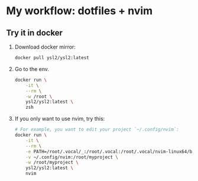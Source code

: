 # My workflow: dotfiles + nvim

## Try it in docker

1. Download docker mirror:

    ```bash
    docker pull ysl2/ysl2:latest
    ```

2. Go to the env.

    ```bash
    docker run \
        -it \
        --rm \
        -w /root \
        ysl2/ysl2:latest \
        zsh
    ```

3. If you only want to use nvim, try this:

    ```bash
    # For example, you want to edit your project `~/.config/nvim`:
    docker run \
        -it \
        --rm \
        -e PATH=/root/.vocal/_:/root/.vocal:/root/.vocal/nvim-linux64/bin:/root/.vocal/node-v22.11.0-linux-x64/bin:/root/.vocal/go/bin:/root/.cargo/bin:/root/.local/bin:/root/bin:/usr/sbin:/sbin:/home/linuxbrew/.linuxbrew/bin:/home/linuxbrew/.linuxbrew/sbin:/usr/local/sbin:/usr/local/bin:/usr/bin:/bin:/root/.vocal/go/gopath/bin: \
        -v ~/.config/nvim:/root/myproject \
        -w /root/myproject \
        ysl2/ysl2:latest \
        nvim
    ```
